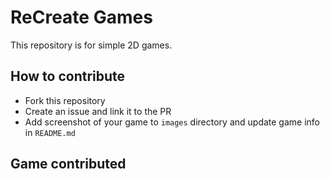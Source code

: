 # ReCreate Games
This repository is for simple 2D games.

## How to contribute
  * Fork this repository
  * Create an issue and link it to the PR 
  * Add screenshot of your game to `images` directory and update game info in `README.md`
  
## Game contributed
